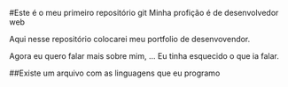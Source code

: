#Este é o meu primeiro repositório git
Minha profição é de desenvolvedor web

Aqui nesse repositório colocarei meu portfolio de desenvovendor.

Agora eu quero falar mais sobre mim, ...
Eu tinha esquecido o que ia falar.

##Existe um arquivo com as linguagens que eu programo